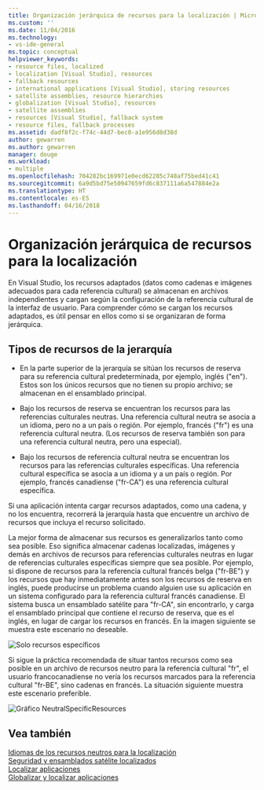 ```yaml
---
title: Organización jerárquica de recursos para la localización | Microsoft Docs
ms.custom: ''
ms.date: 11/04/2016
ms.technology:
- vs-ide-general
ms.topic: conceptual
helpviewer_keywords:
- resource files, localized
- localization [Visual Studio], resources
- fallback resources
- international applications [Visual Studio], storing resources
- satellite assemblies, resource hierarchies
- globalization [Visual Studio], resources
- satellite assemblies
- resources [Visual Studio], fallback system
- resource files, fallback processes
ms.assetid: dadf8f2c-f74c-44d7-bec0-a1e956d8d38d
author: gewarren
ms.author: gewarren
manager: douge
ms.workload:
- multiple
ms.openlocfilehash: 704282bc169971e0ecd62285c748af75bed41c41
ms.sourcegitcommit: 6a9d5bd75e50947659fd6c837111a6a547884e2a
ms.translationtype: HT
ms.contentlocale: es-ES
ms.lasthandoff: 04/16/2018
---
```

# <a name="hierarchical-organization-of-resources-for-localization"></a>Organización jerárquica de recursos para la localización
En Visual Studio, los recursos adaptados (datos como cadenas e imágenes adecuados para cada referencia cultural) se almacenan en archivos independientes y cargan según la configuración de la referencia cultural de la interfaz de usuario. Para comprender cómo se cargan los recursos adaptados, es útil pensar en ellos como si se organizaran de forma jerárquica.  
  
## <a name="kinds-of-resources-in-the-hierarchy"></a>Tipos de recursos de la jerarquía  
  
-   En la parte superior de la jerarquía se sitúan los recursos de reserva para su referencia cultural predeterminada, por ejemplo, inglés ("en"). Estos son los únicos recursos que no tienen su propio archivo; se almacenan en el ensamblado principal.  
  
-   Bajo los recursos de reserva se encuentran los recursos para las referencias culturales neutras. Una referencia cultural neutra se asocia a un idioma, pero no a un país o región. Por ejemplo, francés ("fr") es una referencia cultural neutra. (Los recursos de reserva también son para una referencia cultural neutra, pero una especial).  
  
-   Bajo los recursos de referencia cultural neutra se encuentran los recursos para las referencias culturales específicas. Una referencia cultural específica se asocia a un idioma y a un país o región. Por ejemplo, francés canadiense ("fr-CA") es una referencia cultural específica.  
  
 Si una aplicación intenta cargar recursos adaptados, como una cadena, y no los encuentra, recorrerá la jerarquía hasta que encuentre un archivo de recursos que incluya el recurso solicitado.  
  
 La mejor forma de almacenar sus recursos es generalizarlos tanto como sea posible. Eso significa almacenar cadenas localizadas, imágenes y demás en archivos de recursos para referencias culturales neutras en lugar de referencias culturales específicas siempre que sea posible. Por ejemplo, si dispone de recursos para la referencia cultural francés belga ("fr-BE") y los recursos que hay inmediatamente antes son los recursos de reserva en inglés, puede producirse un problema cuando alguien use su aplicación en un sistema configurado para la referencia cultural francés canadiense. El sistema busca un ensamblado satélite para "fr-CA", sin encontrarlo, y carga el ensamblado principal que contiene el recurso de reserva, que es el inglés, en lugar de cargar los recursos en francés. En la imagen siguiente se muestra este escenario no deseable.  
  
 ![Solo recursos específicos](../ide/media/vbspecificresourcesonly.gif "vbSpecificResourcesOnly")  
  
 Si sigue la práctica recomendada de situar tantos recursos como sea posible en un archivo de recursos neutro para la referencia cultural "fr", el usuario francocanadiense no vería los recursos marcados para la referencia cultural "fr-BE", sino cadenas en francés. La situación siguiente muestra este escenario preferible.  
  
 ![Gráfico NeutralSpecificResources](../ide/media/vbneutralspecificresources.gif "vbNeutralSpecificResources")  
  
## <a name="see-also"></a>Vea también

[Idiomas de los recursos neutros para la localización](../ide/neutral-resources-languages-for-localization.md)  
[Seguridad y ensamblados satélite localizados](../ide/security-and-localized-satellite-assemblies.md)  
[Localizar aplicaciones](../ide/localizing-applications.md)  
[Globalizar y localizar aplicaciones](../ide/globalizing-and-localizing-applications.md)